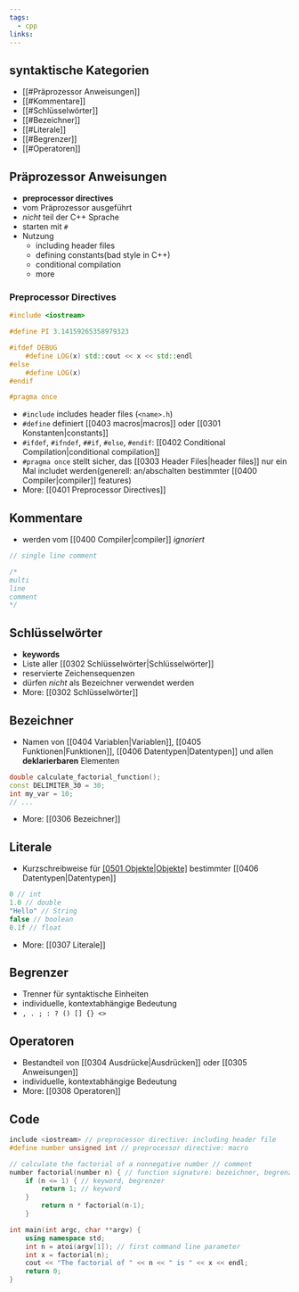 ```yaml
---
tags:
  - cpp
links:
---
```

## syntaktische Kategorien
- [[#Präprozessor Anweisungen]]
- [[#Kommentare]]
- [[#Schlüsselwörter]]
- [[#Bezeichner]]
- [[#Literale]]
- [[#Begrenzer]]
- [[#Operatoren]]

## Präprozessor Anweisungen
- **preprocessor directives**
- vom Präprozessor ausgeführt
- *nicht* teil der C++ Sprache
- starten mit `#`
- Nutzung
	- including header files
	- defining constants(bad style in C++)
	- conditional compilation
	- more
### Preprocessor Directives
```cpp
#include <iostream>

#define PI 3.14159265358979323

#ifdef DEBUG
	#define LOG(x) std::cout << x << std::endl
#else 
	#define LOG(x)
#endif

#pragma once
```
- `#include` includes header files (`<name>.h`)
- `#define` definiert [[0403 macros|macros]] oder [[0301 Konstanten|constants]]
- `#ifdef`, `#ifndef`, `##if`, `#else`, `#endif`: [[0402 Conditional Compilation|conditional compilation]]
- `#pragma once` stellt sicher, das [[0303 Header Files|header files]] nur ein Mal includet werden(generell: an/abschalten bestimmter [[0400 Compiler|compiler]] features)
- More: [[0401 Preprocessor Directives]]

## Kommentare
- werden vom [[0400 Compiler|compiler]] *ignoriert*
```cpp
// single line comment

/* 
multi
line
comment
*/
```

## Schlüsselwörter
- **keywords**
- Liste aller [[0302 Schlüsselwörter|Schlüsselwörter]]
- reservierte Zeichensequenzen
- dürfen *nicht* als Bezeichner verwendet werden
- More: [[0302 Schlüsselwörter]]

## Bezeichner
- Namen von [[0404 Variablen|Variablen]], [[0405 Funktionen|Funktionen]], [[0406 Datentypen|Datentypen]] und allen **deklarierbaren** Elementen
```cpp
double calculate_factorial_function();
const DELIMITER_30 = 30;
int my_var = 10;
// ...
```
- More: [[0306 Bezeichner]]

## Literale
- Kurzschreibweise für [[0501 Objekte|Objekte]](Werte) bestimmter [[0406 Datentypen|Datentypen]]
```cpp
0 // int
1.0 // double
"Hello" // String
false // boolean
0.1f // float
```
- More: [[0307 Literale]]

## Begrenzer
- Trenner für syntaktische Einheiten
- individuelle, kontextabhängige Bedeutung
- `, . ; : ? () [] {} <>`

## Operatoren
- Bestandteil von [[0304 Ausdrücke|Ausdrücken]] oder [[0305 Anweisungen]]
-  individuelle, kontextabhängige Bedeutung
- More: [[0308 Operatoren]]
## Code 
```cpp
include <iostream> // preprocessor directive: including header file
#define number unsigned int // preprocessor directive: macro

// calculate the factorial of a nonnegative number // comment
number factorial(number n) { // function signature: bezeichner, begrenzer
	if (n <= 1) { // keyword, begrenzer
		return 1; // keyword
	}
		return n * factorial(n-1);
	}

int main(int argc, char **argv) {
	using namespace std;
	int n = atoi(argv[1]); // first command line parameter
	int x = factorial(n);
	cout << "The factorial of " << n << " is " << x << endl;
	return 0;
}
```




